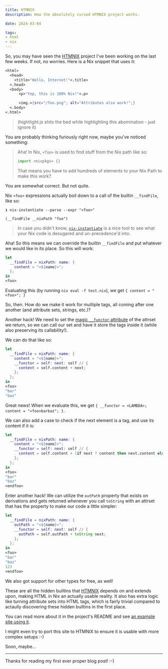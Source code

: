 ```yaml
---
title: HTMNIX
description: How the absolutely cursed HTMNIX project works.

date: 2024-03-04

tags:
- html
- nix
---
```


So, you may have seen the [HTMNIX](https://github.com/RGBCube/HTMNIX) project
I've been working on the last few weeks. If not, no worries. Here is a Nix
snippet that uses it:

```nix
<html>
  <head>
    <title>"Hello, Internet!"<.title>
  <.head>
  <body>
      <p>"Yep, this is 100% Nix!"<.p>

      <img.>{src="/foo.png"; alt="Attributes also work!";}
  <.body>
<.html>
```

> (hightlight.js shits the bed while highlighting this abomination - just ignore
> it)

You are probably thinking furiously right now, maybe you've noticed something:

> Aha! In Nix, `<foo>` is used to find stuff from the Nix path like so:
>
> ```nix
> import <nixpkgs> {}
> ```
>
> That means you have to add hundreds of elements to your Nix Path to make this
> work?

You are somewhat correct. But not quite.

Nix `<foo>` expressions actually boil down to a call of the builtin
`__findFile`, like so:

```shell
❯ nix-instantiate --parse --expr "<foo>"

(__findFile __nixPath "foo")
```

> In case you didn't know,
> [`nix-instantiate`](https://nixos.org/manual/nix/stable/command-ref/nix-instantiate.html)
> is a nice tool to see what your Nix code is desugared and un-precedence'd
> into.

Aha! So this means we can override the builtin `__findFile` and put whatever we
would like in its place. So this will work:

```nix
let
  __findFile = nixPath: name: {
    content = "<${name}>";
  };
in
<foo>
```

Evaluating this (by running `nix eval -f test.nix`), we get
`{ content = "<foo>"; }`

So, then. How do we make it work for multiple tags, all coming after one another
(and attribute sets, strings, etc.)?

Another hack! We need to set the
[magic `__functor` attribute](https://noogle.dev/md/tutorials/functors) of the
attrset we return, so we can call our set and have it store the tags inside it
(while also preserving its callability!).

We can do that like so:

```nix
let
  __findFile = nixPath: name: {
    content = "<${name}>";
    __functor = self: next: self // {
      content = self.content + next;
    };
  };
in
<foo>
"bar"
"baz"
```

Great news! When we evaluate this, we get
`{ __functor = <LAMBDA>; content = "<foo>barbaz"; }`.

We can also add a case to check if the next element is a tag, and use its
content if it is:

```nix
let
  __findFile = nixPath: name: {
    content = "<${name}>";
    __functor = self: next: self // {
      content = self.content + (if next ? content then next.content else next);
    };
  };
in
<foo>
"bar"
"baz"
<endfoo>
```

Enter another hack! We can utilize the `outPath` property that exists on
derivations and gets returned whenever you call `toString` with an attrset that
has the property to make our code a little simpler:

```nix
let
  __findFile = nixPath: name: {
    outPath = "<${name}>";
    __functor = self: next: self // {
      outPath = self.outPath + toString next;
    };
  };
in
<foo>
"bar"
"baz"
123
<endfoo>
```

We also got support for other types for free, as well!

These are all the hidden builtins that
[HTMNIX](https://github.com/RGBCube/HTMNIX) depends on and extends upon, making
HTML in Nix an actually usable reality. It also has extra logic like turning
attribute sets into HTML tags, which is fairly trivial compared to actaully
discovering these hidden builtins in the first place.

You can read more about it in the project's README and see
[an example site using it](https://github.com/RGBCube/NixSite).

I might even try to port this site to HTMNIX to ensure it is usable with more
complex setups :-)

Soon, maybe...

---

Thanks for reading my first ever proper blog post! :-)

